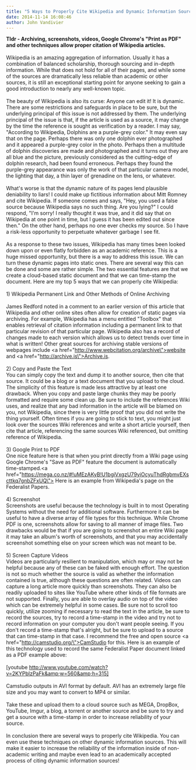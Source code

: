```yaml
---
title: "5 Ways to Properly Cite Wikipedia and Dynamic Information Sources"
date: 2014-11-14 16:08:46
author: John Vandivier
---
```




<b>Tldr - Archiving, screenshots, videos, Google Chrome's \"Print as PDF\" and other techniques allow proper citation of Wikipedia articles.</b><br /><br />Wikipedia is an amazing aggregation of information. Usually it has a combination of balanced scholarship, thorough sourcing and in-depth information. While that does not hold for all of their pages, and while some of the sources are dramatically less reliable than academic or other sources, it is still an exceptional starting point for anyone seeking to gain a good introduction to nearly any well-known topic.<br /><br />The beauty of Wikipedia is also its curse: Anyone can edit it! It is dynamic. There are some restrictions and safeguards in place to be sure, but the underlying principal of this issue is not addressed by them. The underlying principal of the issue is that, if the article is used as a source, it may change by the time the reference is sought as verification by a reader. I may say, \"According to Wikipedia, Dolphins are a purple-grey color.\" It may even say that on the page. Perhaps there was only one dolphin ever photographed and it appeared a purple-grey color in the photo. Perhaps then a multitude of dolphin discoveries are made and photographed and it turns out they are all blue and the picture, previously considered as the cutting-edge of dolphin research, had been found erroneous. Perhaps they found the purple-grey appearance was only the work of that particular camera model, the lighting that day, a thin layer of grenadine on the lens, or whatever.<br /><br />What's worse is that the dynamic nature of its pages lend plausible deniability to liars! I could make up fictitious information about Mitt Romney and cite Wikipedia. If someone comes and says, \"Hey, you used a false source because Wikipedia says no such thing. Are you lying?\" I could respond, \"I'm sorry! I really thought it was true, and it did say that on Wikipedia at one point in time, but I guess it has been edited out since then.\" On the other hand, perhaps no one ever checks my source. So I have a risk-less opportunity to perpetuate whatever garbage I see fit.<br /><br />As a response to these two issues, Wikipedia has many times been looked down upon or even flatly forbidden as an academic reference. This is a huge missed opportunity, but there is a way to address this issue. We can turn these dynamic pages into static ones. There are several way this can be done and some are rather simple. The two essential features are that we create a cloud-based static document and that we can time-stamp the document. Here are my top 5 ways that we can properly cite Wikipedia:<br /><br />1) Wikipedia Permanent Link and Other Methods of Online Archiving<br /><br />James Redford noted in a comment to an earlier version of this article that Wikipedia and other online sites often allow for creation of static pages via archiving. For example, Wikipedia has a menu entitled \"Toolbox\" that enables retrieval of citation information including a permanent link to that particular revision of that particular page. Wikipedia also has a record of changes made to each version which allows us to detect trends over time in what is written! Other great sources for archiving stable versions of webpages include <a href=\"http://www.webcitation.org/archive\">website </a>and <a href=\"http://archive.is\">Archive.is</a>.<br /><br />2) Copy and Paste the Text<br />You can simply copy the text and dump it to another source, then cite that source. It could be a blog or a text document that you upload to the cloud. The simplicity of this feature is made less attractive by at least one drawback. When you copy and paste large chunks they may be poorly formatted and require some clean up. Be sure to include the references Wiki uses, and realize that any bad information in the article will be blamed on you, not Wikipedia, since there is very little proof that you did not write the thing yourself. Often times if you are going to stick to text, you might just look over the sources Wiki references and write a short article yourself, then cite that article, referencing the same sources Wiki referenced, but omitting reference of Wikipedia.<br /><br />3) Google Print to PDF<br />One nice feature here is that when you print directly from a Wiki page using Google Chrome's \"Save as PDF\" feature the document is automatically time-stamped.<a href=\"https://mega.co.nz/#!uMEzAKyB!U1bgiVxgzU79yiOcyuThdRgbmvEXscttkq7gnbZFxUQ\"> Here is an example from Wikipedia's page on the Federalist Papers</a>.<br /><br />4) Screenshot<br />Screenshots are useful because the technology is built in to most Operating Systems without the need for additional software. Furthermore it can be useful to have a diverse array of file types for this technique. While Chrome PDF is one, screenshots allow for saving to all manner of image files. Two drawbacks would be that if you are going to screenshot an entire Wiki page it may take an album's worth of screenshots, and that you may accidentally screenshot something else on your screen which was not meant to be.<br /><br />5) Screen Capture Videos<br />Videos are particularly resilient to manipulation, which may or may not be helpful because any of these can be faked with enough effort. The question is not so much whether the source is valid as whether the information contained is true, although these questions are often related. Videos can capture a long article more quickly than screenshots. They can also be readily uploaded to sites like YouTube where other kinds of file formats are not supported. Finally, you are able to overlay audio on top of the video which can be extremely helpful in some cases. Be sure not to scroll too quickly, utilize zooming if necessary to read the text in the article, be sure to record the sources, try to record a time-stamp in the video and try not to record information on your computer you don't want people seeing. If you don't record a time-stamp that's alright, but be sure to upload to a source that can time-stamp in that case. I recommend the free and open source <a href=\"http://camstudio.org/\">CamStudio</a> for this. Here is an example of this technology used to record the same Federalist Paper document linked as a PDF example above:<br /><br />[youtube http://www.youtube.com/watch?v=2KYPblzPaFk&amp;w=560&amp;h=315]<br /><br />Camstudio outputs in AVI format by default. AVI has an extremely large file size and you may want to convert to MP4 or similar.<br /><br />Take these and upload them to a cloud source such as MEGA, DropBox, YouTube, Imgur, a blog, a torrent or another source and be sure to try and get a source with a time-stamp in order to increase reliability of your source.<br /><br />In conclusion there are several ways to properly cite Wikipedia. You can even use these techniques on other dynamic information sources. This will make it easier to increase the reliability of the information inside of non-academic writing and maybe even lead to an academically accepted process of citing dynamic information sources!